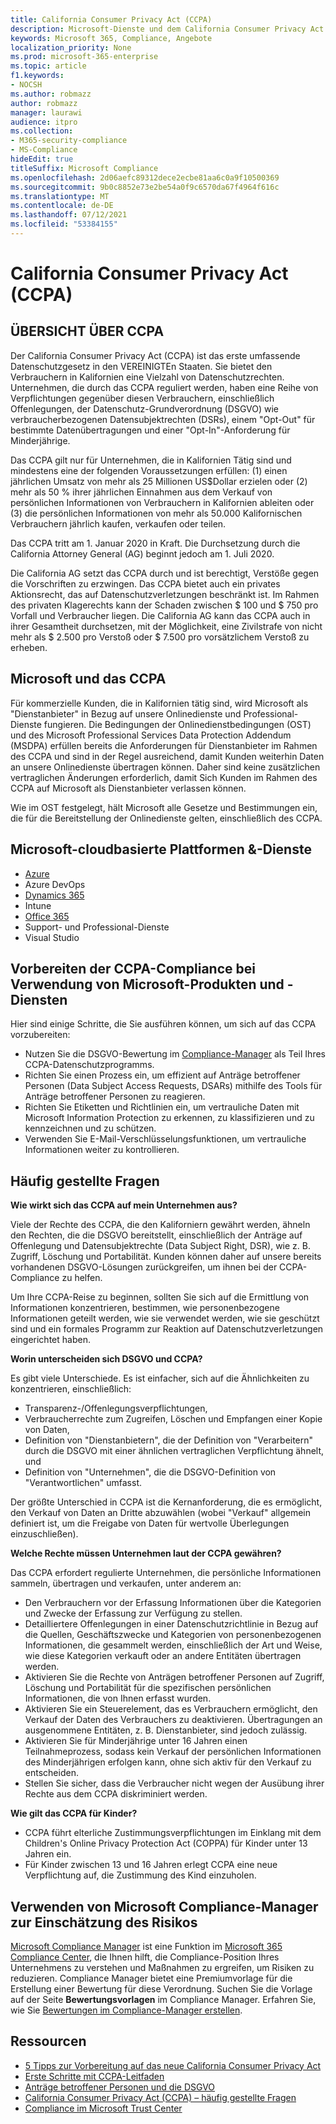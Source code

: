 ```yaml
---
title: California Consumer Privacy Act (CCPA)
description: Microsoft-Dienste und dem California Consumer Privacy Act (CCPA)
keywords: Microsoft 365, Compliance, Angebote
localization_priority: None
ms.prod: microsoft-365-enterprise
ms.topic: article
f1.keywords:
- NOCSH
ms.author: robmazz
author: robmazz
manager: laurawi
audience: itpro
ms.collection:
- M365-security-compliance
- MS-Compliance
hideEdit: true
titleSuffix: Microsoft Compliance
ms.openlocfilehash: 2d06aefc89312dece2ecbe81aa6c0a9f10500369
ms.sourcegitcommit: 9b0c8852e73e2be54a0f9c6570da67f4964f616c
ms.translationtype: MT
ms.contentlocale: de-DE
ms.lasthandoff: 07/12/2021
ms.locfileid: "53384155"
---
```

# <a name="california-consumer-privacy-act-ccpa"></a>California Consumer Privacy Act (CCPA)

## <a name="ccpa-overview"></a>ÜBERSICHT ÜBER CCPA

Der California Consumer Privacy Act (CCPA) ist das erste umfassende Datenschutzgesetz in den VEREINIGTEn Staaten. Sie bietet den Verbrauchern in Kalifornien eine Vielzahl von Datenschutzrechten.  Unternehmen, die durch das CCPA reguliert werden, haben eine Reihe von Verpflichtungen gegenüber diesen Verbrauchern, einschließlich Offenlegungen, der Datenschutz-Grundverordnung (DSGVO) wie verbraucherbezogenen Datensubjektrechten (DSRs), einem "Opt-Out" für bestimmte Datenübertragungen und einer "Opt-In"-Anforderung für Minderjährige.

Das CCPA gilt nur für Unternehmen, die in Kalifornien Tätig sind und mindestens eine der folgenden Voraussetzungen erfüllen: (1) einen jährlichen Umsatz von mehr als 25 Millionen US$Dollar erzielen oder (2) mehr als 50 % ihrer jährlichen Einnahmen aus dem Verkauf von persönlichen Informationen von Verbrauchern in Kalifornien ableiten oder (3) die persönlichen Informationen von mehr als 50.000 Kalifornischen Verbrauchern jährlich kaufen, verkaufen oder teilen.

Das CCPA tritt am 1. Januar 2020 in Kraft. Die Durchsetzung durch die California Attorney General (AG) beginnt jedoch am 1. Juli 2020.

Die California AG setzt das CCPA durch und ist berechtigt, Verstöße gegen die Vorschriften zu erzwingen. Das CCPA bietet auch ein privates Aktionsrecht, das auf Datenschutzverletzungen beschränkt ist. Im Rahmen des privaten Klagerechts kann der Schaden zwischen $ 100 und $ 750 pro Vorfall und Verbraucher liegen. Die California AG kann das CCPA auch in ihrer Gesamtheit durchsetzen, mit der Möglichkeit, eine Zivilstrafe von nicht mehr als $ 2.500 pro Verstoß oder $ 7.500 pro vorsätzlichem Verstoß zu erheben.

## <a name="microsoft-and-the-ccpa"></a>Microsoft und das CCPA

Für kommerzielle Kunden, die in Kalifornien tätig sind, wird Microsoft als "Dienstanbieter" in Bezug auf unsere Onlinedienste und Professional-Dienste fungieren.  Die Bedingungen der Onlinedienstbedingungen (OST) und des Microsoft Professional Services Data Protection Addendum (MSDPA) erfüllen bereits die Anforderungen für Dienstanbieter im Rahmen des CCPA und sind in der Regel ausreichend, damit Kunden weiterhin Daten an unsere Onlinedienste übertragen können. Daher sind keine zusätzlichen vertraglichen Änderungen erforderlich, damit Sich Kunden im Rahmen des CCPA auf Microsoft als Dienstanbieter verlassen können.

Wie im OST festgelegt, hält Microsoft alle Gesetze und Bestimmungen ein, die für die Bereitstellung der Onlinedienste gelten, einschließlich des CCPA.  

## <a name="microsoft-in-scope-cloud-platforms--services"></a>Microsoft-cloudbasierte Plattformen &-Dienste

- [Azure](https://aka.ms/AzureCompliance)
- Azure DevOps
- [Dynamics 365](https://aka.ms/d365-compliance-list)
- Intune
- [Office 365](https://aka.ms/o365-compliance-framework)
- Support- und Professional-Dienste
- Visual Studio

## <a name="how-you-can-prepare-for-your-ccpa-compliance-when-using-microsoft-products-and-services"></a>Vorbereiten der CCPA-Compliance bei Verwendung von Microsoft-Produkten und -Diensten

Hier sind einige Schritte, die Sie ausführen können, um sich auf das CCPA vorzubereiten:

- Nutzen Sie die DSGVO-Bewertung im [Compliance-Manager](/microsoft-365/compliance/compliance-manager) als Teil Ihres CCPA-Datenschutzprogramms.
- Richten Sie einen Prozess ein, um effizient auf Anträge betroffener Personen (Data Subject Access Requests, DSARs) mithilfe des Tools für Anträge betroffener Personen zu reagieren.
- Richten Sie Etiketten und Richtlinien ein, um vertrauliche Daten mit Microsoft Information Protection zu erkennen, zu klassifizieren und zu kennzeichnen und zu schützen.
- Verwenden Sie E-Mail-Verschlüsselungsfunktionen, um vertrauliche Informationen weiter zu kontrollieren.

## <a name="frequently-asked-questions"></a>Häufig gestellte Fragen

**Wie wirkt sich das CCPA auf mein Unternehmen aus?**

Viele der Rechte des CCPA, die den Kaliforniern gewährt werden, ähneln den Rechten, die die DSGVO bereitstellt, einschließlich der Anträge auf Offenlegung und Datensubjektrechte (Data Subject Right, DSR), wie z. B. Zugriff, Löschung und Portabilität. Kunden können daher auf unsere bereits vorhandenen DSGVO-Lösungen zurückgreifen, um ihnen bei der CCPA-Compliance zu helfen.

Um Ihre CCPA-Reise zu beginnen, sollten Sie sich auf die Ermittlung von Informationen konzentrieren, bestimmen, wie personenbezogene Informationen geteilt werden, wie sie verwendet werden, wie sie geschützt sind und ein formales Programm zur Reaktion auf Datenschutzverletzungen eingerichtet haben.

**Worin unterscheiden sich DSGVO und CCPA?**

Es gibt viele Unterschiede. Es ist einfacher, sich auf die Ähnlichkeiten zu konzentrieren, einschließlich:

- Transparenz-/Offenlegungsverpflichtungen,
- Verbraucherrechte zum Zugreifen, Löschen und Empfangen einer Kopie von Daten,
- Definition von "Dienstanbietern", die der Definition von "Verarbeitern" durch die DSGVO mit einer ähnlichen vertraglichen Verpflichtung ähnelt, und
- Definition von "Unternehmen", die die DSGVO-Definition von "Verantwortlichen" umfasst.

Der größte Unterschied in CCPA ist die Kernanforderung, die es ermöglicht, den Verkauf von Daten an Dritte abzuwählen (wobei "Verkauf" allgemein definiert ist, um die Freigabe von Daten für wertvolle Überlegungen einzuschließen).

**Welche Rechte müssen Unternehmen laut der CCPA gewähren?**

Das CCPA erfordert regulierte Unternehmen, die persönliche Informationen sammeln, übertragen und verkaufen, unter anderem an:

- Den Verbrauchern vor der Erfassung Informationen über die Kategorien und Zwecke der Erfassung zur Verfügung zu stellen.
- Detailliertere Offenlegungen in einer Datenschutzrichtlinie in Bezug auf die Quellen, Geschäftszwecke und Kategorien von personenbezogenen Informationen, die gesammelt werden, einschließlich der Art und Weise, wie diese Kategorien verkauft oder an andere Entitäten übertragen werden.
- Aktivieren Sie die Rechte von Anträgen betroffener Personen auf Zugriff, Löschung und Portabilität für die spezifischen persönlichen Informationen, die von Ihnen erfasst wurden.
- Aktivieren Sie ein Steuerelement, das es Verbrauchern ermöglicht, den Verkauf der Daten des Verbrauchers zu deaktivieren. Übertragungen an ausgenommene Entitäten, z. B. Dienstanbieter, sind jedoch zulässig.
- Aktivieren Sie für Minderjährige unter 16 Jahren einen Teilnahmeprozess, sodass kein Verkauf der persönlichen Informationen des Minderjährigen erfolgen kann, ohne sich aktiv für den Verkauf zu entscheiden.
- Stellen Sie sicher, dass die Verbraucher nicht wegen der Ausübung ihrer Rechte aus dem CCPA diskriminiert werden.

**Wie gilt das CCPA für Kinder?**

- CCPA führt elterliche Zustimmungsverpflichtungen im Einklang mit dem Children's Online Privacy Protection Act (COPPA) für Kinder unter 13 Jahren ein.
- Für Kinder zwischen 13 und 16 Jahren erlegt CCPA eine neue Verpflichtung auf, die Zustimmung des Kind einzuholen.

## <a name="use-microsoft-compliance-manager-to-assess-your-risk"></a>Verwenden von Microsoft Compliance-Manager zur Einschätzung des Risikos

[Microsoft Compliance Manager](/microsoft-365/compliance/compliance-manager) ist eine Funktion im [Microsoft 365 Compliance Center](/microsoft-365/compliance/microsoft-365-compliance-center), die Ihnen hilft, die Compliance-Position Ihres Unternehmens zu verstehen und Maßnahmen zu ergreifen, um Risiken zu reduzieren. Compliance Manager bietet eine Premiumvorlage für die Erstellung einer Bewertung für diese Verordnung. Suchen Sie die Vorlage auf der Seite **Bewertungsvorlagen** im Compliance Manager. Erfahren Sie, wie Sie [Bewertungen im Compliance-Manager erstellen](/microsoft-365/compliance/compliance-manager-assessments).

## <a name="resources"></a>Ressourcen

- [5 Tipps zur Vorbereitung auf das neue California Consumer Privacy Act](https://aka.ms/M365ComplianceBlog_RSA)
- [Erste Schritte mit CCPA-Leitfaden](https://info.microsoft.com/ww-landing-Five-tips-to-help-you-prepare-for-the-California-Consumer-Privacy-Act.html)
- [Anträge betroffener Personen und die DSGVO](gdpr-data-subject-requests.md)
- [California Consumer Privacy Act (CCPA) – häufig gestellte Fragen](ccpa-faq.yml)
- [Compliance im Microsoft Trust Center](https://www.microsoft.com/trust-center/compliance/compliance-overview)
